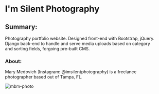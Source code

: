 # I'm Silent Photography

## Summary:
Photography portfolio website. Designed front-end with Bootstrap, jQuery. Django back-end to handle and serve media uploads based on category and sorting fields, forgoing pre-built CMS.

### About:
Mary Medovich (Instagram: @imsilentphotography) is a freelance photographer based out of Tampa, FL.

![mbm-photo](https://pbs.twimg.com/media/DCBXc-fUQAA_fVO.jpg)

